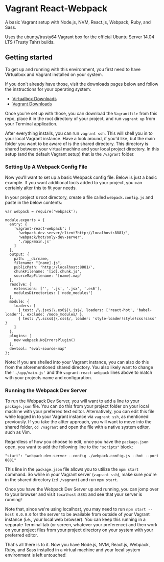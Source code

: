 # Vagrant React-Webpack

A basic Vagrant setup with Node.js, NVM, React.js, Webpack, Ruby, and Sass.

Uses the ubunty/trusty64 Vagrant box for the official Ubuntu Server 14.04 LTS (Trusty Tahr) builds.

## Getting started

To get up and running with this environment, you first need to have Virtualbox and Vagrant installed on your system.

If you don't already have those, visit the downloads pages below and follow the instructions for your operating system:

* [Virtualbox Downloads](https://www.virtualbox.org/wiki/Downloads)
* [Vagrant Downloads](https://www.vagrantup.com/downloads.html)

Once you're set up with those, you can download the `Vagrantfile` from this repo, place it in the root directory of your project, and run `vagrant up` from your Terminal application.

After everything installs, you can run `vagrant ssh`. This will shell you in to your local Vagrant instance. Have a look around, if you'd like, but the main folder you want to be aware of is the shared directory. This directory is shared between your virtual machine and your local project directory. In this setup (and the default Vagrant setup) that is the `/vagrant` folder.

### Setting Up A Webpack Config File

Now you'll want to set up a basic Webpack config file. Below is just a basic example. If you want additional tools added to your project, you can certainly alter this to fit your needs.

In your project's root directory, create a file called `webpack.config.js` and paste in the below contents:

```
var webpack = require('webpack');

module.exports = {
  entry: {
    'vagrant-react-webpack': [
      'webpack-dev-server/client?http://localhost:8881/',
      'webpack/hot/only-dev-server',
      './app/main.js'
    ]
  },
  output: {
    path: __dirname,
    filename: "[name].js",
    publicPath: 'http://localhost:8881/',
    chunkFilename: '[id].chunk.js',
    sourceMapFilename: '[name].map'
  },
  resolve: {
    extensions: ['', '.js', '.jsx', '.es6'],
    modulesDirectories: ['node_modules']
  },
  module: {
    loaders: [
      { test: /\.jsx$|\.es6$|\.js$/, loaders: ['react-hot', 'babel-loader'], exclude: /node_modules/ },
      { test: /\.scss$|\.css$/, loader: 'style-loader!style!css!sass' }
    ]
  },
  plugins: [
    new webpack.NoErrorsPlugin()
  ],
  devtool: "eval-source-map"
};
```
Note: If you are shelled into your Vagrant instance, you can also do this from the aforementioned shared directory. You also likely want to change the `'./app/main.js'` and the `vagrant-react-webpack` lines above to match with your projects name and configuration.


### Running the Webpack Dev Server

To run the Webpack Dev Server, you will want to add a line to your `package.json` file. You can do this from your project folder on your local machine with your preferred text editor. Alternatively, you can edit this file while logged in to your Vagrant instance via `vagrant ssh`, as mentioned previously. If you take the altter approach, you will want to move into the shared folder, `cd /vagrant` and open the file with a native system editor, such as Vim.

Regardless of how you choose to edit, once you have the `package.json` open, you want to add the following line to the `"scripts"` block:

```
"start": "webpack-dev-server --config ./webpack.config.js --hot --port 8881"
```
This line in the `package.json` file allows you to utilize the `npm start` command. So while in your Vagrant server (`vagrant ssh`), make sure you're in the shared directory (`cd /vagrant`) and run `npm start`.

Once you have the Webpack Dev Server up and running, you can jomp over to your browser and visit `localhost:8881` and see that your server is running!

Note that, since we're using localhost, you may need to run `npm start --host 0.0.0.0` for the server to be available from outside of your Vagrant instance (i.e., your local web browser). You can keep this running in a separate Terminal tab (or screen, whatever your preference) and then work on your project files from your project directory on your system with your preferred editor.

That's all there is to it. Now you have Node.js, NVM, React.js, Webpack, Ruby, and Sass installed in a virtual machine and your local system environment is left untouched!
